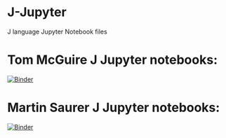 # J-Jupyter
J language Jupyter Notebook files

# Tom McGuire J Jupyter notebooks:
[![Binder](https://mybinder.org/badge_logo.svg)](https://mybinder.org/v2/gh/tmcguirefl/JBinder.git/main?urlpath=git-pull?repo=https://github.com/tmcguirefl/J-Jupyter.git)
# Martin Saurer J Jupyter notebooks:
[![Binder](https://mybinder.org/badge_logo.svg)](https://mybinder.org/v2/gh/tmcguirefl/JBinder.git/main?urlpath=git-pull?repo=https://github.com/martin-saurer/jkernel)
